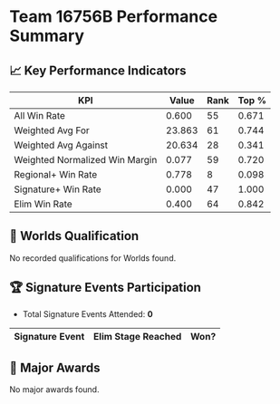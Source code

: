 # Team 16756B Performance Summary

## 📈 Key Performance Indicators
| KPI | Value | Rank | Top % |
| --- | ----- | ---- | ----- |
| All Win Rate | 0.600 | 55 | 0.671 |
| Weighted Avg For | 23.863 | 61 | 0.744 |
| Weighted Avg Against | 20.634 | 28 | 0.341 |
| Weighted Normalized Win Margin | 0.077 | 59 | 0.720 |
| Regional+ Win Rate | 0.778 | 8 | 0.098 |
| Signature+ Win Rate | 0.000 | 47 | 1.000 |
| Elim Win Rate | 0.400 | 64 | 0.842 |


## 🎯 Worlds Qualification
No recorded qualifications for Worlds found.

## 🏆 Signature Events Participation
- Total Signature Events Attended: **0**

| Signature Event | Elim Stage Reached | Won? |
|:----------------|:-------------------|:----|


## 🥇 Major Awards
No major awards found.
